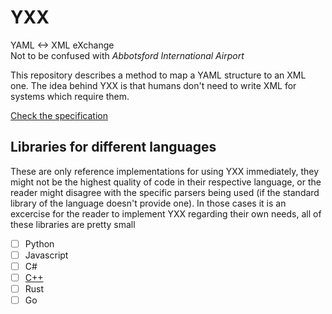 # YXX
YAML <-> XML eXchange  
Not to be confused with *Abbotsford International Airport*

This repository describes a method to map a YAML structure to an XML one. The idea behind YXX is that humans don't need to write XML for systems which require them.

[Check the specification](Convention/README.md)

## Libraries for different languages

These are only reference implementations for using YXX immediately, they might not be the highest quality of code in their respective language, or the reader might disagree with the specific parsers being used (if the standard library of the language doesn't provide one). In those cases it is an excercise for the reader to implement YXX regarding their own needs, all of these libraries are pretty small

* [ ] Python
* [ ] Javascript
* [ ] C#
* [ ] [C++](Libraries/Cpp/README.md)
* [ ] Rust
* [ ] Go